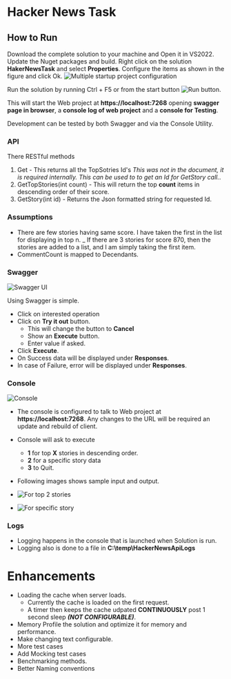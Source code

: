 # Hacker News Task

## How to Run
Download the complete solution to your machine and Open it in VS2022.
Update the Nuget packages and build.
Right click on the solution **HakerNewsTask** and select **Properties**.
Configure the items as shown in the figure and click Ok.
![Multiple startup project configuration](https://github.com/ambarishvaidya/HakerRankTask/assets/132093368/b9478cb0-48a8-4e1b-99a9-62f592e52bee)

Run the solution by running Ctrl + F5 or from the start button ![Run button](https://github.com/ambarishvaidya/HakerRankTask/assets/132093368/4c5f492c-9387-48a3-8c4e-f2de441f8324).

This will start the Web project at **https://localhost:7268** opening **swagger page in browser**, a **console log of web project** and a **console for Testing**.

Development can be tested by both Swagger and via the Console Utility.
### API
There RESTful methods 
1. Get - This returns all the TopSotries Id's *This was not in the document, it is required internally. This can be used to to get an Id for GetStory call.*.
1. GetTopStories(int count) - This will return the top **count** items in descending order of  their score.
1. GetStory(int id) - Returns the Json formatted string for requested Id.

### Assumptions
* There are few stories having same score. I have taken the first in the list for displaying in top n.
  _ If there are 3 stories for score 870, then the stories are added to a list, and I am simply taking the first item.
* CommentCount is mapped to Decendants.

### Swagger
![Swagger UI](https://github.com/ambarishvaidya/HakerRankTask/assets/132093368/4b5447f3-14d9-4a7e-8f24-7940c1687e9b)

Using Swagger is simple. 
* Click on interested operation
* Click on **Try it out** button.
  - This will change the button to **Cancel**
  - Show an **Execute** button.
  - Enter value if asked.
* Click **Execute**.
* On Success data will be displayed under **Responses**.
* In case of Failure, error will be displayed under **Responses**. 

### Console
![Console](https://github.com/ambarishvaidya/HakerRankTask/assets/132093368/657e7f09-dd4a-4710-b007-c43f33578470)

* The console is configured to talk to Web project at **https://localhost:7268**. Any changes to the URL will be required an update and rebuild of client.
* Console will ask to execute
  - **1** for top **X** stories in descending order.
  - **2** for a specific story data
  - **3** to Quit.
* Following images shows sample input and output.

*  ![For top 2 stories](https://github.com/ambarishvaidya/HakerRankTask/assets/132093368/6aa69520-ff4f-4ac1-9240-118231124607)

*  ![For specific story](https://github.com/ambarishvaidya/HakerRankTask/assets/132093368/dab7e7aa-7650-4ab5-8a1f-0cf7714645bd)

### Logs
* Logging happens in the console that is launched when Solution is run.
* Logging also is done to a file in **C:\temp\HackerNewsApiLogs**

# Enhancements
* Loading the cache when server loads.
  - Currently the cache is loaded on the first request.
  - A timer then keeps the cache udpated **CONTINUOUSLY** post 1 second sleep ***(NOT CONFIGURABLE)***.
* Memory Profile the solution and optimize it for memory and performance.
* Make changing text configurable.
* More test cases
* Add Mocking test cases
* Benchmarking methods.
* Better Naming conventions
